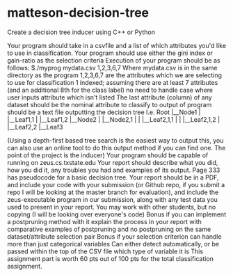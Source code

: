 # matteson-decision-tree

Create a decision tree inducer using C++ or Python

Your program should take in a csvfile and a list of which attributes you'd like to use in classification.
Your program should use either the gini index or gain-ratio as the selection criteria
Execution of your program should be as follows:
$./myprog mydata.csv 1,2,3,6,7
Where mydata.csv is in the same directory as the program
1,2,3,6,7 are the attributes which we are selecting to use for classification
1 indexed; assuming there are at least 7 attributes (and an additional 8th for the class label)
no need to handle case where user inputs attribute which isn't listed
The last attribute (column) of any dataset should be the nominal attribute to classify to
output of program should be a text file outputting the decision tree
I.e.
Root
|__Node1
|  |__Leaf1,1
|  |__Leaf1,2
|__Node2
|  |__Node2,1
|  |  |__Leaf2,1,1
|  |  |__Leaf2,1,2
|  |__Leaf2,2
|__Leaf3 

(Using a depth-first based tree search is the easiest way to output this, you can also use an online tool to do this output method if you can find one. The point of the project is the inducer)
Your program should be capable of running on zeus.cs.txstate.edu
Your report should describe what you did, how you did it, any troubles you had and examples of its output.
Page 333 has pseudocode for a basic decision tree.
Your report should be in a PDF, and include your code with your submission (or Github repo, if you submit a repo I will be looking at the master branch for evaluation), and include the zeus-executable program in our submission, along with any test data you used to present in your report.
You may work with other students, but no copying (I will be looking over everyone's code)
Bonus if you can implement a postpruning method with it
explain the process in your report with comparative examples of postpruning and no postpruning on the same dataset/attribute selection pair
Bonus if your selection criterion can handle more than just categorical variables
Can either detect automatically, or be passed within the top of the CSV file which type of variable it is
This assignment part is worth 60 pts out of 100 pts for the total classification assignment.